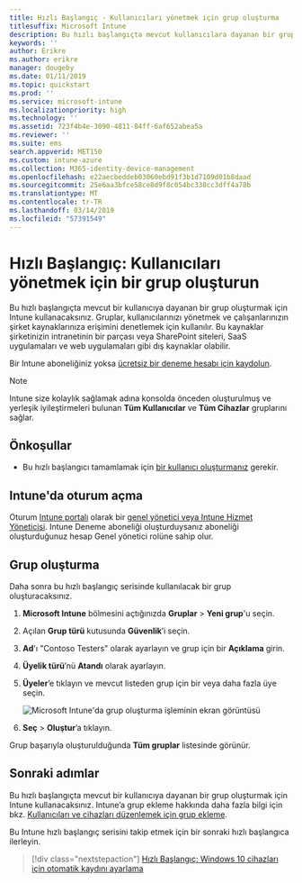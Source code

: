 ```yaml
---
title: Hızlı Başlangıç - Kullanıcıları yönetmek için grup oluşturma
titlesuffix: Microsoft Intune
description: Bu hızlı başlangıçta mevcut kullanıcılara dayanan bir grup oluşturmak için Microsoft Intune kullanacaksınız.
keywords: ''
author: Erikre
ms.author: erikre
manager: dougeby
ms.date: 01/11/2019
ms.topic: quickstart
ms.prod: ''
ms.service: microsoft-intune
ms.localizationpriority: high
ms.technology: ''
ms.assetid: 723f4b4e-3090-4811-84ff-6af652abea5a
ms.reviewer: ''
ms.suite: ems
search.appverid: MET150
ms.custom: intune-azure
ms.collection: M365-identity-device-management
ms.openlocfilehash: e22aecbeddeb03060ebd91f3b1d7109d01b8daad
ms.sourcegitcommit: 25e6aa3bfce58ce8d9f8c054bc338cc3dff4a78b
ms.translationtype: MT
ms.contentlocale: tr-TR
ms.lasthandoff: 03/14/2019
ms.locfileid: "57391549"
---
```

# <a name="quickstart-create-a-group-to-manage-users"></a>Hızlı Başlangıç: Kullanıcıları yönetmek için bir grup oluşturun

Bu hızlı başlangıçta mevcut bir kullanıcıya dayanan bir grup oluşturmak için Intune kullanacaksınız. Gruplar, kullanıcılarınızı yönetmek ve çalışanlarınızın şirket kaynaklarınıza erişimini denetlemek için kullanılır. Bu kaynaklar şirketinizin intranetinin bir parçası veya SharePoint siteleri, SaaS uygulamaları ve web uygulamaları gibi dış kaynaklar olabilir.

Bir Intune aboneliğiniz yoksa [ücretsiz bir deneme hesabı için kaydolun](free-trial-sign-up.md).

>[!NOTE]
>Intune size kolaylık sağlamak adına konsolda önceden oluşturulmuş ve yerleşik iyileştirmeleri bulunan **Tüm Kullanıcılar** ve **Tüm Cihazlar** gruplarını sağlar.

## <a name="prerequisites"></a>Önkoşullar

- Bu hızlı başlangıcı tamamlamak için [bir kullanıcı oluşturmanız](quickstart-create-user.md) gerekir.

## <a name="sign-in-to-intune"></a>Intune'da oturum açma

Oturum [Intune portalı](https://aka.ms/intuneportal) olarak bir [genel yönetici veya Intune Hizmet Yöneticisi](users-add.md#types-of-administrators). Intune Deneme aboneliği oluşturduysanız aboneliği oluşturduğunuz hesap Genel yönetici rolüne sahip olur.

## <a name="create-a-group"></a>Grup oluşturma

Daha sonra bu hızlı başlangıç serisinde kullanılacak bir grup oluşturacaksınız.

1. **Microsoft Intune** bölmesini açtığınızda **Gruplar** > **Yeni grup**'u seçin.
2. Açılan **Grup türü** kutusunda **Güvenlik**’i seçin.
3. **Ad**'ı "Contoso Testers" olarak ayarlayın ve grup için bir **Açıklama** girin.
4. **Üyelik türü**’nü **Atandı** olarak ayarlayın. 
5. **Üyeler**’e tıklayın ve mevcut listeden grup için bir veya daha fazla üye seçin.

    ![Microsoft Intune'da grup oluşturma işleminin ekran görüntüsü](./media/quickstart-use-groups-01.png)

6. **Seç** > **Oluştur**’a tıklayın.

Grup başarıyla oluşturulduğunda **Tüm gruplar** listesinde görünür. 

## <a name="next-steps"></a>Sonraki adımlar

Bu hızlı başlangıçta mevcut bir kullanıcıya dayanan bir grup oluşturmak için Intune kullanacaksınız. Intune’a grup ekleme hakkında daha fazla bilgi için bkz. [Kullanıcıları ve cihazları düzenlemek için grup ekleme](groups-add.md).

Bu Intune hızlı başlangıç serisini takip etmek için bir sonraki hızlı başlangıca ilerleyin.

> [!div class="nextstepaction"]
> [Hızlı Başlangıç: Windows 10 cihazları için otomatik kaydını ayarlama](quickstart-setup-auto-enrollment.md)
